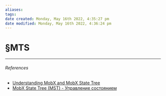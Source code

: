 ```yaml
---
aliases: 
tags: 
date created: Monday, May 16th 2022, 4:35:27 pm
date modified: Monday, May 16th 2022, 4:36:24 pm
---
```


# §MTS

---

###### References

- [Understanding MobX and MobX State Tree](https://medium.com/game-development-stuff/understanding-mobx-and-mobx-state-tree-7bd37f734789)
- [MobX State Tree (MST) - Управление состоянием](https://dev-gang.ru/article/mobx-state-tree-mstupravlenie-sostojaniem-5lpgahmw0d/)
